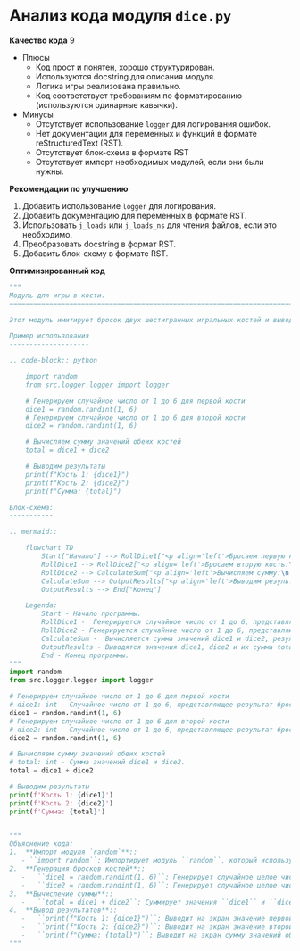 # Анализ кода модуля `dice.py`

**Качество кода**
9
- Плюсы
    - Код прост и понятен, хорошо структурирован.
    - Используются docstring для описания модуля.
    - Логика игры реализована правильно.
    - Код соответствует требованиям по форматированию (используются одинарные кавычки).
- Минусы
    - Отсутствует использование `logger` для логирования ошибок.
    - Нет документации для переменных и функций в формате reStructuredText (RST).
    - Отсутствует блок-схема в формате RST
    - Отсутствует импорт необходимых модулей, если они были нужны.

**Рекомендации по улучшению**

1.  Добавить использование `logger` для логирования.
2.  Добавить документацию для переменных в формате RST.
3.  Использовать `j_loads` или `j_loads_ns` для чтения файлов, если это необходимо.
4.  Преобразовать docstring в формат RST.
5.  Добавить блок-схему в формате RST.

**Оптимизированный код**

```python
"""
Модуль для игры в кости.
=========================================================================================

Этот модуль имитирует бросок двух шестигранных игральных костей и выводит на экран значения каждой кости и их сумму.

Пример использования
--------------------

.. code-block:: python

    import random
    from src.logger.logger import logger

    # Генерируем случайное число от 1 до 6 для первой кости
    dice1 = random.randint(1, 6)
    # Генерируем случайное число от 1 до 6 для второй кости
    dice2 = random.randint(1, 6)

    # Вычисляем сумму значений обеих костей
    total = dice1 + dice2

    # Выводим результаты
    print(f"Кость 1: {dice1}")
    print(f"Кость 2: {dice2}")
    print(f"Сумма: {total}")

Блок-схема:
-----------

.. mermaid::

    flowchart TD
        Start["Начало"] --> RollDice1["<p align='left'>Бросаем первую кость: \n    <code><b>dice1 = random(1, 6)</b></code></p>"]
        RollDice1 --> RollDice2["<p align='left'>Бросаем вторую кость:\n    <code><b>dice2 = random(1, 6)</b></code></p>"]
        RollDice2 --> CalculateSum["<p align='left'>Вычисляем сумму:\n    <code><b>total = dice1 + dice2</b></code></p>"]
        CalculateSum --> OutputResults["<p align='left'>Выводим результаты:\n    <b>Кость 1: <code>{dice1}</code></b><br>\n    <b>Кость 2: <code>{dice2}</code></b><br>\n    <b>Сумма: <code>{total}</code></b></p>"]
        OutputResults --> End["Конец"]

    Legenda:
        Start - Начало программы.
        RollDice1 -  Генерируется случайное число от 1 до 6, представляющее результат броска первой кости, и сохраняется в переменной dice1.
        RollDice2 - Генерируется случайное число от 1 до 6, представляющее результат броска второй кости, и сохраняется в переменной dice2.
        CalculateSum -  Вычисляется сумма значений dice1 и dice2, результат сохраняется в переменной total.
        OutputResults - Выводятся значения dice1, dice2 и их сумма total на экран.
        End - Конец программы.
"""
import random
from src.logger.logger import logger

# Генерируем случайное число от 1 до 6 для первой кости
# dice1: int - Случайное число от 1 до 6, представляющее результат броска первой кости.
dice1 = random.randint(1, 6)
# Генерируем случайное число от 1 до 6 для второй кости
# dice2: int - Случайное число от 1 до 6, представляющее результат броска второй кости.
dice2 = random.randint(1, 6)

# Вычисляем сумму значений обеих костей
# total: int - Сумма значений dice1 и dice2.
total = dice1 + dice2

# Выводим результаты
print(f'Кость 1: {dice1}')
print(f'Кость 2: {dice2}')
print(f'Сумма: {total}')


"""
Объяснение кода:
1.  **Импорт модуля `random`**::
   - ``import random``: Импортирует модуль ``random``, который используется для генерации случайных чисел.
2.  **Генерация бросков костей**::
   -   ``dice1 = random.randint(1, 6)``: Генерирует случайное целое число от 1 до 6 (имитация броска шестигранной кости) и сохраняет его в переменной ``dice1``.
   -   ``dice2 = random.randint(1, 6)``: Генерирует случайное целое число от 1 до 6 и сохраняет его в переменной ``dice2``.
3.  **Вычисление суммы**::
   -   ``total = dice1 + dice2``: Суммирует значения ``dice1`` и ``dice2``, сохраняя результат в переменной ``total``.
4.  **Вывод результатов**::
   -   ``print(f"Кость 1: {dice1}")``: Выводит на экран значение первой кости.
   -   ``print(f"Кость 2: {dice2}")``: Выводит на экран значение второй кости.
   -   ``print(f"Сумма: {total}")``: Выводит на экран сумму значений обеих костей.
"""
```